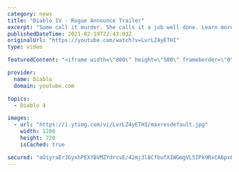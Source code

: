 ```yaml
---
category: news
title: "Diablo IV - Rogue Announce Trailer"
excerpt: "Some call it murder. She calls it a job well done. Learn more at Diablo4.com The Rogue is the newest addition to the Diablo IV campfire, combining range and ..."
publishedDateTime: 2021-02-19T22:43:03Z
originalUrl: "https://youtube.com/watch?v=LvrLZ4yETHI"
type: video

featuredContent: "<iframe width=\"800\" height=\"500\" frameborder=\"0\" src=\"https://www.youtube.com/embed/LvrLZ4yETHI\" allow=\"accelerometer; autoplay; encrypted-media; gyroscope; picture-in-picture\" allowfullscreen></iframe>"

provider:
  name: Diablo
  domain: youtube.com

topics:
  - Diablo 4

images:
  - url: "https://i.ytimg.com/vi/LvrLZ4yETHI/maxresdefault.jpg"
    width: 1280
    height: 720
    isCached: true

secured: "oOiyraErJGyxhPEXYBVMZYdrcvE/42mj3l8CfbufXIWGmgVL5IPk9RxCA6pxEMDU83fTOBjZliUy3EDDI18DLTXzLvCAugH4Wd0dDdAVLTbsF3J9Aw8o1lrERX5GBq6AaFuDZ32YPm3uEsWHpfzl0LT33tQ0bJwviogp5B12P9s+iK0rFR2cS2bW0M12bvlljiN97vaWkttJlziCj8zvAUxxS1iB81NmPl8YmgLFs9SeuXYyOZL8NZYMeWHxZtKXJ2k53/AHCJgUuDj9yOyJNBPwktmNsiKfOkNavqHAMsS/kfO8kTIOeCxU8xOXClImV81xBm/uWZQ16d+U2K1ZT31cnf1583xvU5XxTDa9CxEH/aBylAOakTOdfG1kA7qyqc3nGk9UGesFA5zN6VUkFCpkKNeRHYFfRGDBippi/I8tTwLj9wz9hrKF0nG3VHlo;E4SqvzGPfJqkdHsvZXD/kg=="
---
```


